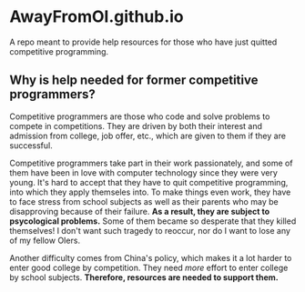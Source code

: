 # AwayFromOI.github.io
A repo meant to provide help resources for those who have just quitted competitive programming.
## Why is help needed for former competitive programmers?
Competitive programmers are those who code and solve problems to compete in competitions. They are driven by both their interest and admission from college, job offer, etc., which are given to them if they are successful.

Competitive programmers take part in their work passionately, and some of them have been in love with computer technology since they were very young. It's hard to accept that they have to quit competitive programming, into which they apply themseles into.
To make things even work, they have to face stress from school subjects as well as their parents who may be disapproving because of their failure. **As a result, they are subject to psycological problems.** Some of them became so desperate that they killed themselves! I don't want such tragedy to reoccur, nor do I want to lose any of my fellow OIers.

Another difficulty comes from China's policy, which makes it a lot harder to enter good college by competition. They need _more_ effort to enter college by school subjects. **Therefore, resources are needed to support them.**
